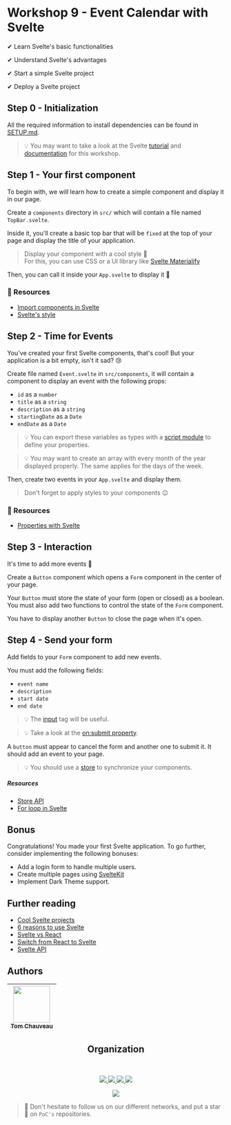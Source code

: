 # Workshop 9 - Event Calendar with Svelte

✔ Learn Svelte's basic functionalities

✔ Understand Svelte's advantages

✔ Start a simple Svelte project

✔ Deploy a Svelte project

## Step 0 - Initialization

All the required information to install dependencies can be found in [SETUP.md](./SETUP.md).

> :bulb: You may want to take a look at the Svelte [tutorial](https://svelte.dev/tutorial/basics) and [documentation](https://svelte.dev/docs) for this workshop.

## Step 1 - Your first component

To begin with, we will learn how to create a simple component and display it in our page.

Create a `components` directory in `src/` which will contain a file named `TopBar.svelte`.

Inside it, you'll create a basic top bar that will be `fixed` at the top of your page and display the title of your application.

> Display your component with a cool style :rocket:  
> For this, you can use CSS or a UI library like [Svelte Materialify](https://svelte-materialify.vercel.app/)

Then, you can call it inside your `App.svelte` to display it :star_struck:

### :book: Resources
- [Import components in Svelte](https://svelte.dev/tutorial/nested-components)
- [Svelte's style](https://svelte.dev/tutorial/styling)

## Step 2 - Time for Events

You've created your first Svelte components, that's cool! But your application is a bit empty, isn't it sad? 😢

Create file named `Event.svelte` in `src/components`, it will contain a component to display an event with the following props:
  - `id` as a `number`
  - `title` as a `string`
  - `description` as a `string`
  - `startingDate` as a `Date`
  - `endDate` as a `Date`

> :bulb: You can export these variables as types with a [script module](https://stackoverflow.com/questions/64064506/export-typescript-type-in-svelte-file) to define your properties.

> :bulb: You may want to create an array with every month of the year displayed properly. The same applies for the days of the week.

Then, create two events in your `App.svelte` and display them.

> Don't forget to apply styles to your components 😉

### :book: Resources
- [Properties with Svelte](https://svelte.dev/tutorial/declaring-props)


## Step 3 - Interaction

It's time to add more events :rocket:

Create a `Button` component which opens a `Form` component in the center of your page.

Your `Button` must store the state of your form (open or closed) as a boolean. You must also add two functions to control the state of the `Form` component.

You have to display another `Button` to close the page when it's open.

## Step 4 - Send your form

Add fields to your `Form` component to add new events.

You must add the following fields:
  - `event name`
  - `description`
  - `start date`
  - `end date`

> :bulb: The [input](https://developer.mozilla.org/fr/docs/Web/HTML/Element/Input) tag will be useful.

> :bulb: Take a look at the [on:submit property](https://svelte.dev/repl/8eb540552faa4651a398b182fa5cdd48?version=3.49.0).

A `button` must appear to cancel the form and another one to submit it. It should add an event to your page.

> :bulb: You should use a [store](https://svelte.dev/tutorial/writable-stores) to synchronize your components.

##### Resources

- [Store API](https://svelte.dev/docs#svelte_store)
- [For loop in Svelte](https://medium.com/@willjohnson.io/how-to-loop-through-a-list-of-data-in-svelte-baaaaf397ec4)

## Bonus

Congratulations! You made your first Svelte application.
To go further, consider implementing the following bonuses:

- Add a login form to handle multiple users.
- Create multiple pages using [SvelteKit](https://kit.svelte.dev/)
- Implement Dark Theme support.

## Further reading

- [Cool Svelte projects](https://madewithsvelte.com/)
- [6 reasons to use Svelte](https://betterprogramming.pub/6-reasons-why-you-should-consider-svelte-for-your-next-project-45b32c92e229)
- [Svelte vs React](https://www.twilio.com/blog/react-svelte-comparing-basics)
- [Switch from React to Svelte](https://blog.logrocket.com/should-you-switch-from-react-to-svelte/)
- [Svelte API](https://svelte.dev/docs#Before_we_begin)

## Authors

| [<img src="https://github.com/TomChv.png?size=85" width=85><br><sub>Tom Chauveau</sub>](https://github.com/TomChv)
| :---: | 
<h2 align=center>
Organization
</h2>
<br/>
<p align='center'>
    <a href="https://www.linkedin.com/company/pocinnovation/mycompany/">
        <img src="https://img.shields.io/badge/LinkedIn-0077B5?style=for-the-badge&logo=linkedin&logoColor=white">
    </a>
    <a href="https://www.instagram.com/pocinnovation/">
        <img src="https://img.shields.io/badge/Instagram-E4405F?style=for-the-badge&logo=instagram&logoColor=white">
    </a>
    <a href="https://twitter.com/PoCInnovation">
        <img src="https://img.shields.io/badge/Twitter-1DA1F2?style=for-the-badge&logo=twitter&logoColor=white">
    </a>
    <a href="https://discord.com/invite/Yqq2ADGDS7">
        <img src="https://img.shields.io/badge/Discord-7289DA?style=for-the-badge&logo=discord&logoColor=white">
    </a>
</p>
<p align=center>
    <a href="https://www.poc-innovation.fr/">
        <img src="https://img.shields.io/badge/WebSite-1a2b6d?style=for-the-badge&logo=GitHub Sponsors&logoColor=white">
    </a>
</p>

> :rocket: Don't hesitate to follow us on our different networks, and put a star 🌟 on `PoC's` repositories.
